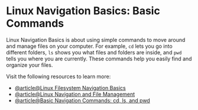 # Linux Navigation Basics: Basic Commands

Linux Navigation Basics is about using simple commands to move around and manage files on your computer. For example, `cd` lets you go into different folders, `ls` shows you what files and folders are inside, and `pwd` tells you where you are currently. These commands help you easily find and organize your files.

Visit the following resources to learn more:

- [@article@Linux Filesystem Navigation Basics](https://linuxconfig.org/filesystem-basics)
- [@article@Linux Navigation and File Management](https://www.digitalocean.com/community/tutorials/basic-linux-navigation-and-file-management)
- [@article@Basic Navigation Commands: cd, ls, and pwd ](https://www.linuxbash.sh/post/basic-navigation-commands-cd-ls-and-pwd)
